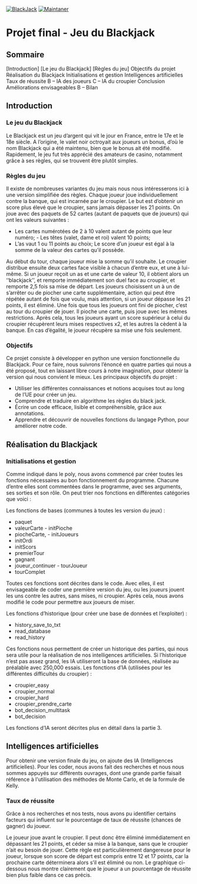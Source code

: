<!--
 * @Author: JIANG Yilun
 * @Date: 2021-12-17 21:40:39
 * @LastEditTime: 2021-12-17 21:46:16
 * @LastEditors: JIANG Yilun
 * @Description: 
 * @FilePath: /UGA_INF/INF101/TP/Projet Final/README.md
-->
[![BlackJack](https://img.shields.io/badge/BlackJack-black.svg)](https://github.com/Marshellson/Cinematheque)
[![Maintaner](https://img.shields.io/badge/Maintainer-JIANGYilun_AYIGAHSokem-blue)](https://github.com/Marshellson/UGA_INF/graphs/contributors)


# Projet final - Jeu du Blackjack

## Sommaire
[Introduction]
[Le jeu du Blackjack]
[Règles du jeu]
Objectifs du projet
Réalisation du Blackjack
Initialisations et gestion
Intelligences artificielles
Taux de réussite B – IA des joueurs C – IA du croupier
Conclusion
Améliorations envisageables B – Bilan


## Introduction

### Le jeu du Blackjack

Le Blackjack est un jeu d’argent qui vit le jour en France, entre le 17e et le 18e siècle. A l’origine, le valet noir octroyait aux joueurs un bonus, d’où le nom Blackjack qui a été maintenu, bien que le bonus ait été modifié. Rapidement, le jeu fut très apprécié des amateurs de casino, notamment grâce à ses règles, qui se trouvent être plutôt simples.

### Règles du jeu

Il existe de nombreuses variantes du jeu mais nous nous intéresserons ici à une version simplifiée des règles.
Chaque joueur joue individuellement contre la banque, qui est incarnée par le croupier. Le but est d’obtenir un score plus élevé que le croupier, sans jamais dépasser les 21 points. On joue avec des paquets de 52 cartes (autant de paquets que de joueurs) qui ont les valeurs suivantes :
- Les cartes numérotées de 2 à 10 valent autant de points que leur numéro; - Les têtes (valet, dame et roi) valent 10 points;
- L’as vaut 1 ou 11 points au choix;
Le score d’un joueur est égal à la somme de la valeur des cartes qu’il possède.

Au début du tour, chaque joueur mise la somme qu’il souhaite. Le croupier distribue ensuite deux cartes face visible à chacun d’entre eux, et une à lui-même. Si un joueur reçoit un as et une carte de valeur 10, il obtient alors un ‘‘blackjack’’, et remporte immédiatement son duel face au croupier, et remporte 2,5 fois sa mise de départ. Les joueurs choisissent un à un de s’arrêter ou de piocher une carte supplémentaire, action qui peut être répétée autant de fois que voulu, mais attention, si un joueur dépasse les 21 points, il est éliminé.
Une fois que tous les joueurs ont fini de piocher, c’est au tour du croupier de jouer. Il pioche une carte, puis joue avec les mêmes restrictions. Après cela, tous les joueurs ayant un score supérieur à celui du croupier récupèrent leurs mises respectives x2, et les autres la cèdent à la banque. En cas d’égalité, le joueur récupère sa mise une fois seulement.

### Objectifs

Ce projet consiste à développer en python une version fonctionnelle du Blackjack. Pour ce faire, nous suivrons l’énoncé en quatre parties qui nous a été proposé, tout en laissant libre cours à notre imagination, pour obtenir la version qui nous convient le mieux.
Les principaux objectifs du projet :
- Utiliser les différentes connaissances et notions acquises tout au long de l’UE
pour créer un jeu.
- Comprendre et traduire en algorithme les règles du black jack.
- Écrire un code efficace, lisible et compréhensible, grâce aux annotations.
- Apprendre et découvrir de nouvelles fonctions du langage Python, pour améliorer
notre code.

## Réalisation du Blackjack

### Initialisations et gestion

Comme indiqué dans le poly, nous avons commencé par créer toutes les fonctions nécessaires au bon fonctionnement du programme. Chacune d’entre elles sont commentées dans le programme, avec ses arguments, ses sorties et son rôle. On peut trier nos fonctions en différentes catégories que voici :

Les fonctions de bases (communes à toutes les version du jeux) :
- paquet
- valeurCarte - initPioche
- piocheCarte, - initJoueurs
- initOrdi
- initScors
- premierTour
- gagnant
- joueur_continuer - tourJoueur
- tourComplet

Toutes ces fonctions sont décrites dans le code. Avec elles, il est envisageable de coder une première version du jeu, ou les joueurs jouent les uns contre les autres, sans mises, ni croupier. Après cela, nous avons modifié le code pour permettre aux joueurs de miser.

Les fonctions d’historique (pour créer une base de données et l’exploiter) :
- history_save_to_txt
- read_database
- read_history

Ces fonctions nous permettent de créer un historique des parties, qui nous sera utile pour la réalisation de nos intelligences artificielles. Si l’historique n’est pas assez grand, les IA utiliseront la base de données, réalisée au préalable avec 250,000 essais.
Les fonctions d’IA (utilisées pour les différentes difficultés du croupier) :
- croupier_easy
- croupier_normal
- croupier_hard
- croupier_prendre_carte
- bot_decision_multitask
- bot_decision

Les fonctions d’IA seront décrites plus en détail dans la partie 3.

## Intelligences artificielles
Pour obtenir une version finale du jeu, on ajoute des IA (Intelligences artificielles). Pour les coder, nous avons fait des recherches et nous nous sommes appuyés sur différents ouvrages, dont une grande partie faisait référence à l'utilisation des méthodes de Monte Carlo, et de la formule de Kelly.

### Taux de réussite

Grâce à nos recherches et nos tests, nous avons pu identifier certains facteurs qui influent sur le pourcentage de taux de réussite (chances de gagner) du joueur.

Le joueur joue avant le croupier. Il peut donc être éliminé immédiatement en dépassant les 21 points, et céder sa mise à la banque, sans que le croupier n’ait eu besoin de jouer. Cette règle est particulièrement dangereuse pour le joueur, lorsque son score de départ est compris entre 12 et 17 points, car la prochaine carte déterminera alors s’il est éliminé ou non. Le graphique ci-dessous nous montre clairement que le joueur a un pourcentage de réussite bien plus faible dans ce cas précis.

